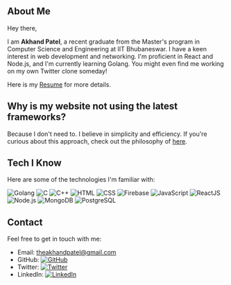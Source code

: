 

## About Me

Hey there,

I am **Akhand Patel**, a recent graduate from the Master's program in Computer Science and Engineering at IIT Bhubaneswar. I have a keen interest in web development and networking. I'm proficient in React and Node.js, and I'm currently learning Golang. You might even find me working on my own Twitter clone someday!

Here is my [Resume](https://theakhandpatel.github.io/files/resume.pdf) for more details.

## Why is my website not using the latest frameworks?

Because I don't need to. I believe in simplicity and efficiency. If you're curious about this approach, check out the philosophy of [here](https://motherfuckingwebsite.com/).

## Tech I Know

Here are some of the technologies I'm familiar with:

![Golang](https://img.shields.io/badge/-Golang-blue?style=flat-square&logo=go&logoColor=white)
![C](https://img.shields.io/badge/-C-blue?style=flat-square&logo=c&logoColor=white)
![C++](https://img.shields.io/badge/-C++-blue?style=flat-square&logo=c%2B%2B&logoColor=white)
![HTML](https://img.shields.io/badge/-HTML-orange?style=flat-square&logo=html5&logoColor=white)
![CSS](https://img.shields.io/badge/-CSS-blue?style=flat-square&logo=css3&logoColor=white)
![Firebase](https://img.shields.io/badge/-Firebase-orange?style=flat-square&logo=firebase&logoColor=white)
![JavaScript](https://img.shields.io/badge/-JavaScript-yellow?style=flat-square&logo=javascript&logoColor=white)
![ReactJS](https://img.shields.io/badge/-ReactJS-blue?style=flat-square&logo=react&logoColor=white)
![Node.js](https://img.shields.io/badge/-Node.js-green?style=flat-square&logo=node.js&logoColor=white)
![MongoDB](https://img.shields.io/badge/-MongoDB-green?style=flat-square&logo=mongodb&logoColor=white)
![PostgreSQL](https://img.shields.io/badge/-PostgreSQL-blue?style=flat-square&logo=postgresql&logoColor=white)


## Contact

Feel free to get in touch with me:

- Email: [theakhandpatel@gmail.com](mailto:theakhandpatel@gmail.com)
- GitHub: [![GitHub](https://img.shields.io/github/followers/theakhandpatel?style=social)](https://github.com/theakhandpatel)
- Twitter: [![Twitter](https://img.shields.io/twitter/follow/theakhandpatel?style=social)](https://twitter.com/theakhandpatel)
- LinkedIn: [![LinkedIn](https://img.shields.io/badge/-Akhand%20Patel-blue?style=flat-square&logo=linkedin&logoColor=white&link=https://www.linkedin.com/in/theakhandpatel/)](https://www.linkedin.com/in/theakhandpatel/)
